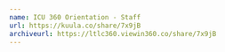 ```yaml
---
name: ICU 360 Orientation - Staff
url: https://kuula.co/share/7x9jB
archiveurl: https://ltlc360.viewin360.co/share/7x9jB
---
```


